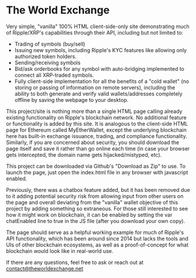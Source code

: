 # The World Exchange

Very simple, "vanilla" 100% HTML client-side-only site demonstrating much of Ripple/XRP's capabilities through their API, including but not limited to:
- Trading of symbols (buy/sell)
- Issuing new symbols, including Ripple's KYC features like allowing only authorized token holders.
- Sending/receiving symbols
- Bid/ask orderbooks for any symbol with auto-bridging implemented to connect all XRP-traded symbols.
- Fully client-side implementation for all the benefits of a "cold wallet" (no storing or passing of information on remote servers), including the ability to both generate and verify valid wallets/addresses completely offline by saving the webpage to your desktop.

This project/site is nothing more than a single HTML page calling already existing functionality on Ripple's blockchain network.  No additional feature or functionality is added by this site.  It is analogous to the client-side HTML page for Ethereum called MyEtherWallet, except the underlying blockchain here has built-in exchange issuance, trading, and compliance functionality.  Similarly, if you are concerned about security, you should download the page itself and save it rather than go online each time (in case your browser gets intercepted, the domain name gets hijacked/mistyped, etc).

This project can be downloaded via Github's "Download as Zip" to use.  To launch the page, just open the index.html file in any browser with javascript enabled.  

Previously, there was a chatbox feature added, but it has been removed due to it adding potential security risk from allowing input from other users on the page and overall deviating from the "vanilla" wallet objective of this project by adding something so extraneous.  For those still interested to see how it might work on blockchain, it can be enabled by setting the var chatEnabled line to true in the JS file (after you download your own copy).

The page should serve as a helpful working example for much of Ripple's API functionality, which has been around since 2014 but lacks the tools and UIs of other blockchain ecosystems, as well as a proof-of-concept for what blockchain would look like in real-world use.

If there are any questions, feel free to ask or reach out at contact@theworldexchange.net
